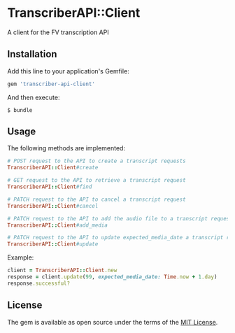 # TranscriberAPI::Client

A client for the FV transcription API  

## Installation

Add this line to your application's Gemfile:

```ruby
gem 'transcriber-api-client'
```

And then execute:

    $ bundle

## Usage

The following methods are implemented:

```ruby
# POST request to the API to create a transcript requests
TranscriberAPI::Client#create

# GET request to the API to retrieve a transcript request
TranscriberAPI::Client#find

# PATCH request to the API to cancel a transcript request
TranscriberAPI::Client#cancel

# PATCH request to the API to add the audio file to a transcript request
TranscriberAPI::Client#add_media

# PATCH request to the API to update expected_media_date a transcript request
TranscriberAPI::Client#update
```

Example:
```ruby
client = TranscriberAPI::Client.new
response = client.update(99, expected_media_date: Time.now + 1.day)
response.successful?
```

## License

The gem is available as open source under the terms of the [MIT License](http://opensource.org/licenses/MIT).
